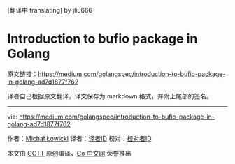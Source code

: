 [翻译中 translating] by jliu666

# Introduction to bufio package in Golang

原文链接：https://medium.com/golangspec/introduction-to-bufio-package-in-golang-ad7d1877f762

译者自己根据原文翻译，译文保存为 markdown 格式，并附上尾部的签名。

----------------

via: https://medium.com/golangspec/introduction-to-bufio-package-in-golang-ad7d1877f762

作者：[Michał Łowicki](https://medium.com/@mlowicki?source=post_header_lockup)
译者：[译者ID](https://github.com/译者ID)
校对：[校对者ID](https://github.com/校对者ID)

本文由 [GCTT](https://github.com/studygolang/GCTT) 原创编译，[Go 中文网](https://studygolang.com/) 荣誉推出
